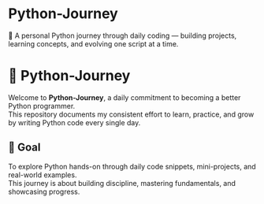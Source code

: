 # Python-Journey
🐍 A personal Python journey through daily coding — building projects, learning concepts, and evolving one script at a time.

# 🐍 Python-Journey

Welcome to **Python-Journey**, a daily commitment to becoming a better Python programmer.  
This repository documents my consistent effort to learn, practice, and grow by writing Python code every single day.

## 🎯 Goal

To explore Python hands-on through daily code snippets, mini-projects, and real-world examples.  
This journey is about building discipline, mastering fundamentals, and showcasing progress.


